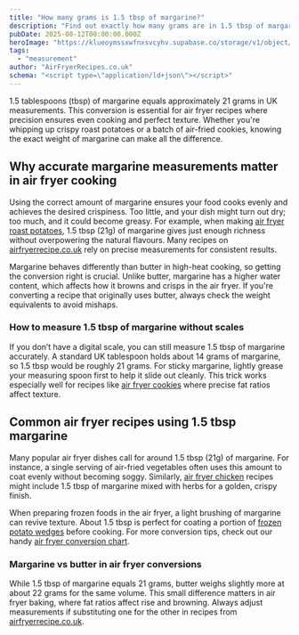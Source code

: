 ```yaml
---
title: "How many grams is 1.5 tbsp of margarine?"
description: "Find out exactly how many grams are in 1.5 tbsp of margarine for perfect air fryer recipes every time. Includes UK conversions!"
pubDate: 2025-08-12T00:00:00.000Z
heroImage: "https://klueoymssxwfnxsvcyhv.supabase.co/storage/v1/object/public/md/how-many-grams-is-1-5-tbsp-of-margarine-91ef3dcc.webp"
tags:
  - "measurement"
author: "AirFryerRecipes.co.uk"
schema: "<script type=\"application/ld+json\"></script>"
---
```


<p>1.5 tablespoons (tbsp) of margarine equals approximately 21 grams in UK measurements. This conversion is essential for air fryer recipes where precision ensures even cooking and perfect texture. Whether you're whipping up crispy roast potatoes or a batch of air-fried cookies, knowing the exact weight of margarine can make all the difference.</p>

<h2>Why accurate margarine measurements matter in air fryer cooking</h2>  
<p>Using the correct amount of margarine ensures your food cooks evenly and achieves the desired crispiness. Too little, and your dish might turn out dry; too much, and it could become greasy. For example, when making <a href=https://www.airfryerrecipe.co.uk/recipes>air fryer roast potatoes</a>, 1.5 tbsp (21g) of margarine gives just enough richness without overpowering the natural flavours. Many recipes on <a href=https://www.airfryerrecipe.co.uk/>airfryerrecipe.co.uk</a> rely on precise measurements for consistent results.</p>  

<p>Margarine behaves differently than butter in high-heat cooking, so getting the conversion right is crucial. Unlike butter, margarine has a higher water content, which affects how it browns and crisps in the air fryer. If you're converting a recipe that originally uses butter, always check the weight equivalents to avoid mishaps.</p>  

<h3>How to measure 1.5 tbsp of margarine without scales</h3>  
<p>If you don’t have a digital scale, you can still measure 1.5 tbsp of margarine accurately. A standard UK tablespoon holds about 14 grams of margarine, so 1.5 tbsp would be roughly 21 grams. For sticky margarine, lightly grease your measuring spoon first to help it slide out cleanly. This trick works especially well for recipes like <a href=https://www.airfryerrecipe.co.uk/recipe-category/cookies>air fryer cookies</a> where precise fat ratios affect texture.</p>  

<h2>Common air fryer recipes using 1.5 tbsp margarine</h2>  
<p>Many popular air fryer dishes call for around 1.5 tbsp (21g) of margarine. For instance, a single serving of air-fried vegetables often uses this amount to coat evenly without becoming soggy. Similarly, <a href=https://www.airfryerrecipe.co.uk/recipe-category/chicken>air fryer chicken</a> recipes might include 1.5 tbsp of margarine mixed with herbs for a golden, crispy finish.</p>  

<p>When preparing frozen foods in the air fryer, a light brushing of margarine can revive texture. About 1.5 tbsp is perfect for coating a portion of <a href=https://www.airfryerrecipe.co.uk/recipe-category/frozen-foods>frozen potato wedges</a> before cooking. For more conversion tips, check out our handy <a href=https://www.airfryerrecipe.co.uk/air-fryer-conversion-chart>air fryer conversion chart</a>.</p>  

<h3>Margarine vs butter in air fryer conversions</h3>  
<p>While 1.5 tbsp of margarine equals 21 grams, butter weighs slightly more at about 22 grams for the same volume. This small difference matters in air fryer baking, where fat ratios affect rise and browning. Always adjust measurements if substituting one for the other in recipes from <a href=https://www.airfryerrecipe.co.uk/>airfryerrecipe.co.uk</a>.</p>